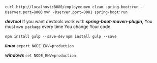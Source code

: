 `curl http://localhost:8080/employee`
`mvn clean spring-boot:run -Dserver.port=8080`
`mvn -Dserver.port=8081 spring-boot:run`

***devtool***
If you want devtools work with *__spring-boot-maven-plugin__*, You must `mvn package` every time You change Your code.

`npm install gulp --save-dev`
`npm install gulp --save`

***linux***
`export NODE_ENV=production`

***windows***
`set NODE_ENV=production`
